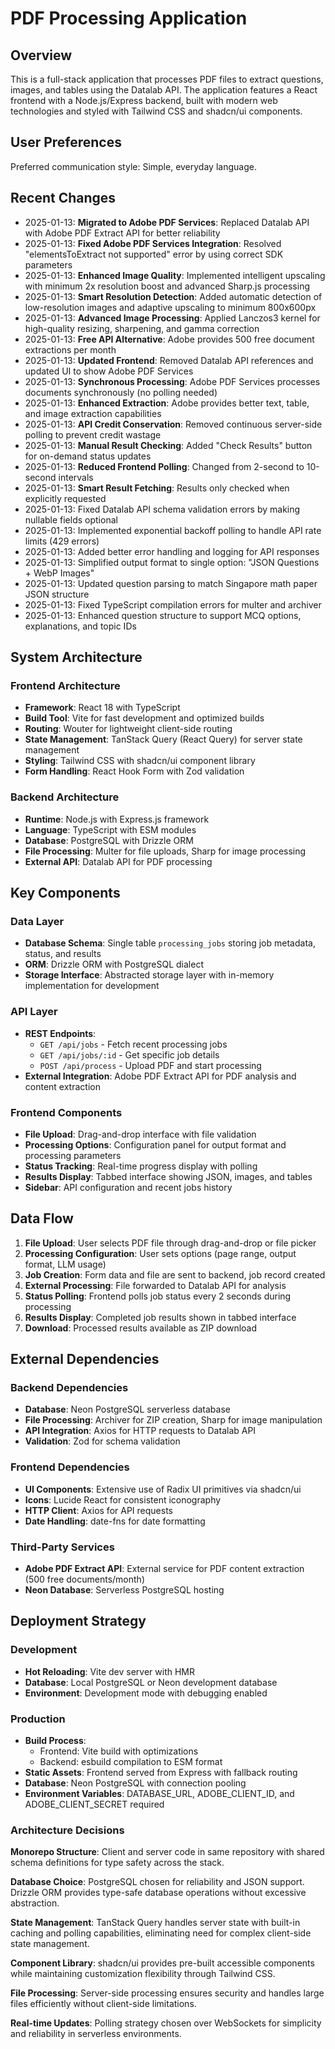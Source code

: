 # PDF Processing Application

## Overview

This is a full-stack application that processes PDF files to extract questions, images, and tables using the Datalab API. The application features a React frontend with a Node.js/Express backend, built with modern web technologies and styled with Tailwind CSS and shadcn/ui components.

## User Preferences

Preferred communication style: Simple, everyday language.

## Recent Changes

- 2025-01-13: **Migrated to Adobe PDF Services**: Replaced Datalab API with Adobe PDF Extract API for better reliability
- 2025-01-13: **Fixed Adobe PDF Services Integration**: Resolved "elementsToExtract not supported" error by using correct SDK parameters
- 2025-01-13: **Enhanced Image Quality**: Implemented intelligent upscaling with minimum 2x resolution boost and advanced Sharp.js processing
- 2025-01-13: **Smart Resolution Detection**: Added automatic detection of low-resolution images and adaptive upscaling to minimum 800x600px
- 2025-01-13: **Advanced Image Processing**: Applied Lanczos3 kernel for high-quality resizing, sharpening, and gamma correction
- 2025-01-13: **Free API Alternative**: Adobe provides 500 free document extractions per month
- 2025-01-13: **Updated Frontend**: Removed Datalab API references and updated UI to show Adobe PDF Services
- 2025-01-13: **Synchronous Processing**: Adobe PDF Services processes documents synchronously (no polling needed)
- 2025-01-13: **Enhanced Extraction**: Adobe provides better text, table, and image extraction capabilities
- 2025-01-13: **API Credit Conservation**: Removed continuous server-side polling to prevent credit wastage
- 2025-01-13: **Manual Result Checking**: Added "Check Results" button for on-demand status updates
- 2025-01-13: **Reduced Frontend Polling**: Changed from 2-second to 10-second intervals
- 2025-01-13: **Smart Result Fetching**: Results only checked when explicitly requested
- 2025-01-13: Fixed Datalab API schema validation errors by making nullable fields optional
- 2025-01-13: Implemented exponential backoff polling to handle API rate limits (429 errors)
- 2025-01-13: Added better error handling and logging for API responses
- 2025-01-13: Simplified output format to single option: "JSON Questions + WebP Images"
- 2025-01-13: Updated question parsing to match Singapore math paper JSON structure
- 2025-01-13: Fixed TypeScript compilation errors for multer and archiver
- 2025-01-13: Enhanced question structure to support MCQ options, explanations, and topic IDs

## System Architecture

### Frontend Architecture
- **Framework**: React 18 with TypeScript
- **Build Tool**: Vite for fast development and optimized builds
- **Routing**: Wouter for lightweight client-side routing
- **State Management**: TanStack Query (React Query) for server state management
- **Styling**: Tailwind CSS with shadcn/ui component library
- **Form Handling**: React Hook Form with Zod validation

### Backend Architecture
- **Runtime**: Node.js with Express.js framework
- **Language**: TypeScript with ESM modules
- **Database**: PostgreSQL with Drizzle ORM
- **File Processing**: Multer for file uploads, Sharp for image processing
- **External API**: Datalab API for PDF processing

## Key Components

### Data Layer
- **Database Schema**: Single table `processing_jobs` storing job metadata, status, and results
- **ORM**: Drizzle ORM with PostgreSQL dialect
- **Storage Interface**: Abstracted storage layer with in-memory implementation for development

### API Layer
- **REST Endpoints**: 
  - `GET /api/jobs` - Fetch recent processing jobs
  - `GET /api/jobs/:id` - Get specific job details
  - `POST /api/process` - Upload PDF and start processing
- **External Integration**: Adobe PDF Extract API for PDF analysis and content extraction

### Frontend Components
- **File Upload**: Drag-and-drop interface with file validation
- **Processing Options**: Configuration panel for output format and processing parameters
- **Status Tracking**: Real-time progress display with polling
- **Results Display**: Tabbed interface showing JSON, images, and tables
- **Sidebar**: API configuration and recent jobs history

## Data Flow

1. **File Upload**: User selects PDF file through drag-and-drop or file picker
2. **Processing Configuration**: User sets options (page range, output format, LLM usage)
3. **Job Creation**: Form data and file are sent to backend, job record created
4. **External Processing**: File forwarded to Datalab API for analysis
5. **Status Polling**: Frontend polls job status every 2 seconds during processing
6. **Results Display**: Completed job results shown in tabbed interface
7. **Download**: Processed results available as ZIP download

## External Dependencies

### Backend Dependencies
- **Database**: Neon PostgreSQL serverless database
- **File Processing**: Archiver for ZIP creation, Sharp for image manipulation
- **API Integration**: Axios for HTTP requests to Datalab API
- **Validation**: Zod for schema validation

### Frontend Dependencies
- **UI Components**: Extensive use of Radix UI primitives via shadcn/ui
- **Icons**: Lucide React for consistent iconography
- **HTTP Client**: Axios for API requests
- **Date Handling**: date-fns for date formatting

### Third-Party Services
- **Adobe PDF Extract API**: External service for PDF content extraction (500 free documents/month)
- **Neon Database**: Serverless PostgreSQL hosting

## Deployment Strategy

### Development
- **Hot Reloading**: Vite dev server with HMR
- **Database**: Local PostgreSQL or Neon development database
- **Environment**: Development mode with debugging enabled

### Production
- **Build Process**: 
  - Frontend: Vite build with optimizations
  - Backend: esbuild compilation to ESM format
- **Static Assets**: Frontend served from Express with fallback routing
- **Database**: Neon PostgreSQL with connection pooling
- **Environment Variables**: DATABASE_URL, ADOBE_CLIENT_ID, and ADOBE_CLIENT_SECRET required

### Architecture Decisions

**Monorepo Structure**: Client and server code in same repository with shared schema definitions for type safety across the stack.

**Database Choice**: PostgreSQL chosen for reliability and JSON support. Drizzle ORM provides type-safe database operations without excessive abstraction.

**State Management**: TanStack Query handles server state with built-in caching and polling capabilities, eliminating need for complex client-side state management.

**Component Library**: shadcn/ui provides pre-built accessible components while maintaining customization flexibility through Tailwind CSS.

**File Processing**: Server-side processing ensures security and handles large files efficiently without client-side limitations.

**Real-time Updates**: Polling strategy chosen over WebSockets for simplicity and reliability in serverless environments.